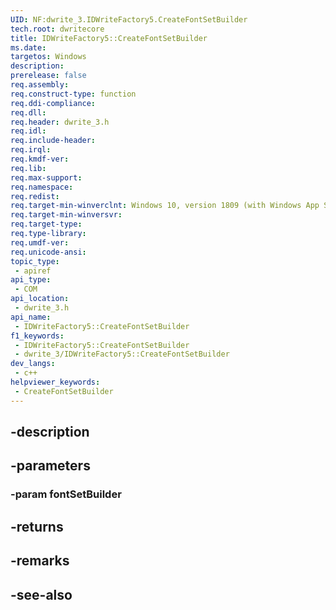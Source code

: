 ```yaml
---
UID: NF:dwrite_3.IDWriteFactory5.CreateFontSetBuilder
tech.root: dwritecore
title: IDWriteFactory5::CreateFontSetBuilder
ms.date: 
targetos: Windows
description: 
prerelease: false
req.assembly: 
req.construct-type: function
req.ddi-compliance: 
req.dll: 
req.header: dwrite_3.h
req.idl: 
req.include-header: 
req.irql: 
req.kmdf-ver: 
req.lib: 
req.max-support: 
req.namespace: 
req.redist: 
req.target-min-winverclnt: Windows 10, version 1809 (with Windows App SDK 0.5 or later)
req.target-min-winversvr: 
req.target-type: 
req.type-library: 
req.umdf-ver: 
req.unicode-ansi: 
topic_type:
 - apiref
api_type:
 - COM
api_location:
 - dwrite_3.h
api_name:
 - IDWriteFactory5::CreateFontSetBuilder
f1_keywords:
 - IDWriteFactory5::CreateFontSetBuilder
 - dwrite_3/IDWriteFactory5::CreateFontSetBuilder
dev_langs:
 - c++
helpviewer_keywords:
 - CreateFontSetBuilder
---
```


## -description

## -parameters

### -param fontSetBuilder

## -returns

## -remarks

## -see-also

